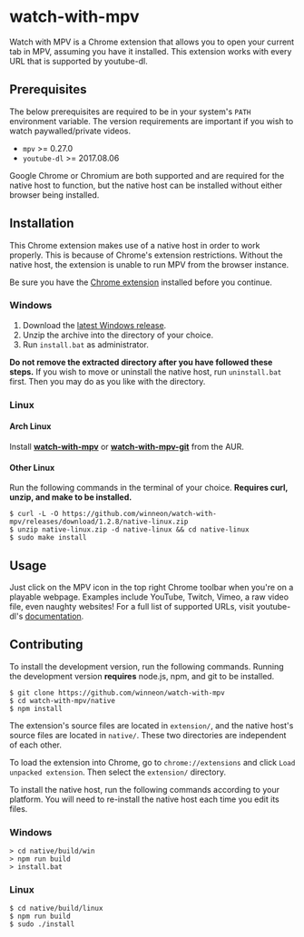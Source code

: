 # watch-with-mpv

Watch with MPV is a Chrome extension that allows you to open your current tab in MPV, assuming you have it installed. This extension works with every URL that is supported by youtube-dl.

## Prerequisites

The below prerequisites are required to be in your system's `PATH` environment variable. The version requirements are important if you wish to watch paywalled/private videos.

* `mpv` >= 0.27.0
* `youtube-dl` >= 2017.08.06

Google Chrome or Chromium are both supported and are required for the native host to function, but the native host can be installed without either browser being installed.

## Installation

This Chrome extension makes use of a native host in order to work properly. This is because of Chrome's extension restrictions. Without the native host, the extension is unable to run MPV from the browser instance.

Be sure you have the [Chrome extension](https://chrome.google.com/webstore/detail/gbgfakmgjoejbcffelendicfedkegllf) installed before you continue.

### Windows

1. Download the [latest Windows release](https://github.com/winneon/watch-with-mpv/releases/download/1.2.8/native-windows.zip).
2. Unzip the archive into the directory of your choice.
3. Run `install.bat` as administrator.

**Do not remove the extracted directory after you have followed these steps.** If you wish to move or uninstall the native host, run `uninstall.bat` first. Then you may do as you like with the directory.

### Linux

#### Arch Linux

Install **[watch-with-mpv]** or **[watch-with-mpv-git]** from the AUR.

[watch-with-mpv]: https://aur.archlinux.org/packages/watch-with-mpv/
[watch-with-mpv-git]: https://aur.archlinux.org/packages/watch-with-mpv-git/

#### Other Linux

Run the following commands in the terminal of your choice. **Requires curl, unzip, and make to be installed.**

```
$ curl -L -O https://github.com/winneon/watch-with-mpv/releases/download/1.2.8/native-linux.zip
$ unzip native-linux.zip -d native-linux && cd native-linux
$ sudo make install
```

## Usage

Just click on the MPV icon in the top right Chrome toolbar when you're on a playable webpage. Examples include YouTube, Twitch, Vimeo, a raw video file, even naughty websites! For a full list of supported URLs, visit youtube-dl's [documentation](https://rg3.github.io/youtube-dl/supportedsites.html).

## Contributing

To install the development version, run the following commands. Running the development version **requires** node.js, npm, and git to be installed.

```
$ git clone https://github.com/winneon/watch-with-mpv
$ cd watch-with-mpv/native
$ npm install
```

The extension's source files are located in `extension/`, and the native host's source files are located in `native/`. These two directories are independent of each other.

To load the extension into Chrome, go to `chrome://extensions` and click `Load unpacked extension`. Then select the `extension/` directory.

To install the native host, run the following commands according to your platform. You will need to re-install the native host each time you edit its files.

### Windows

```
> cd native/build/win
> npm run build
> install.bat
```

### Linux

```
$ cd native/build/linux
$ npm run build
$ sudo ./install
```

